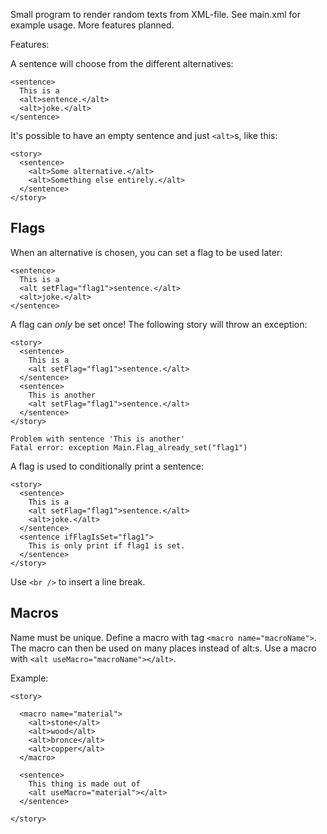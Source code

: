 Small program to render random texts from XML-file. See main.xml for example usage. More features planned.

Features:

A sentence will choose from the different alternatives:

    <sentence>
      This is a
      <alt>sentence.</alt>
      <alt>joke.</alt>
    </sentence>

It's possible to have an empty sentence and just `<alt>`s, like this:

    <story>
      <sentence>
        <alt>Some alternative.</alt>
        <alt>Something else entirely.</alt>
      </sentence>
    </story>

Flags
-----

When an alternative is chosen, you can set a flag to be used later:

    <sentence>
      This is a
      <alt setFlag="flag1">sentence.</alt>
      <alt>joke.</alt>
    </sentence>

A flag can _only_ be set once! The following story will throw an exception:

    <story>
      <sentence>
        This is a 
        <alt setFlag="flag1">sentence.</alt>
      </sentence>
      <sentence>
        This is another 
        <alt setFlag="flag1">sentence.</alt>
      </sentence>
    </story>

    Problem with sentence 'This is another'
    Fatal error: exception Main.Flag_already_set("flag1")

A flag is used to conditionally print a sentence:

    <story>
      <sentence>
        This is a 
        <alt setFlag="flag1">sentence.</alt>
        <alt>joke.</alt>
      </sentence>
      <sentence ifFlagIsSet="flag1">
        This is only print if flag1 is set.
      </sentence>
    </story>


Use `<br />` to insert a line break.

Macros
------

Name must be unique. Define a macro with tag `<macro name="macroName">`. The macro can then be used on many places instead of alt:s. Use a macro with `<alt useMacro="macroName"></alt>`.

Example:

    <story>

      <macro name="material">
        <alt>stone</alt>
        <alt>wood</alt>
        <alt>bronce</alt>
        <alt>copper</alt>
      </macro>

      <sentence>
        This thing is made out of
        <alt useMacro="material"></alt>
      </sentence>

    </story>
